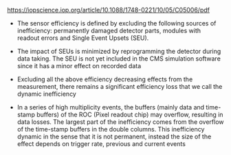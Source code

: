 https://iopscience.iop.org/article/10.1088/1748-0221/10/05/C05006/pdf

- The sensor efficiency is defined by excluding the following sources of inefficiency: permanently damaged detector parts, modules with readout errors
and Single Event Upsets (SEU).

- The impact of SEUs is minimized by reprogramming the detector during data taking. The SEU is not yet included in the CMS simulation software since it has a minor effect on recorded data

-  Excluding all the above efficiency decreasing effects from the measurement, there remains a significant efficiency loss that we call the dynamic inefficiency

- In a series of high multiplicity events, the buffers (mainly data and time-stamp buffers) of the ROC (Pixel readout chip) may overflow, resulting in data losses.
  The largest part of the inefficiency comes from the overflow of the time-stamp buffers in the double columns.
  This inefficiency dynamic in the sense that it is not permanent, instead the size of the effect depends on trigger rate, previous and current events